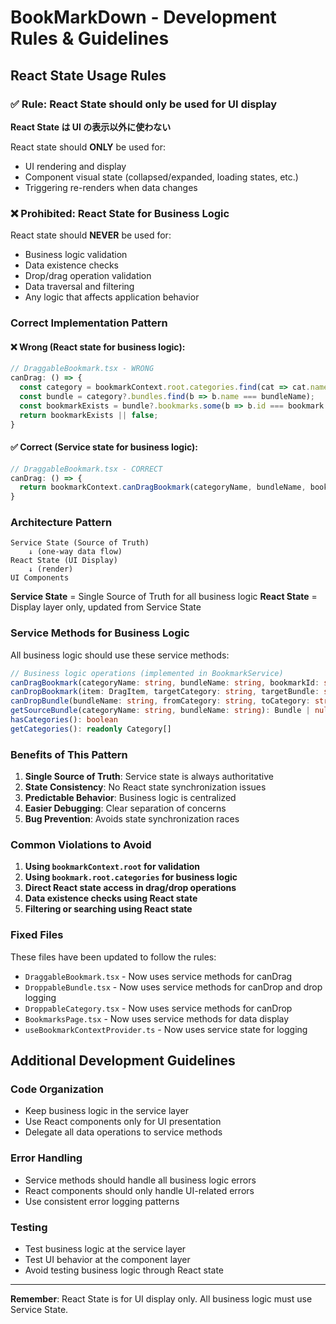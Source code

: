 # BookMarkDown - Development Rules & Guidelines

## React State Usage Rules

### ✅ Rule: React State should only be used for UI display
**React State は UI の表示以外に使わない**

React state should **ONLY** be used for:
- UI rendering and display
- Component visual state (collapsed/expanded, loading states, etc.)
- Triggering re-renders when data changes

### ❌ Prohibited: React State for Business Logic
React state should **NEVER** be used for:
- Business logic validation
- Data existence checks
- Drop/drag operation validation
- Data traversal and filtering
- Any logic that affects application behavior

### Correct Implementation Pattern

#### ❌ Wrong (React state for business logic):
```typescript
// DraggableBookmark.tsx - WRONG
canDrag: () => {
  const category = bookmarkContext.root.categories.find(cat => cat.name === categoryName);
  const bundle = category?.bundles.find(b => b.name === bundleName);
  const bookmarkExists = bundle?.bookmarks.some(b => b.id === bookmark.id);
  return bookmarkExists || false;
}
```

#### ✅ Correct (Service state for business logic):
```typescript
// DraggableBookmark.tsx - CORRECT
canDrag: () => {
  return bookmarkContext.canDragBookmark(categoryName, bundleName, bookmark.id);
}
```

### Architecture Pattern

```
Service State (Source of Truth)
    ↓ (one-way data flow)
React State (UI Display)
    ↓ (render)
UI Components
```

**Service State** = Single Source of Truth for all business logic
**React State** = Display layer only, updated from Service State

### Service Methods for Business Logic

All business logic should use these service methods:

```typescript
// Business logic operations (implemented in BookmarkService)
canDragBookmark(categoryName: string, bundleName: string, bookmarkId: string): boolean
canDropBookmark(item: DragItem, targetCategory: string, targetBundle: string): boolean
canDropBundle(bundleName: string, fromCategory: string, toCategory: string): boolean
getSourceBundle(categoryName: string, bundleName: string): Bundle | null
hasCategories(): boolean
getCategories(): readonly Category[]
```

### Benefits of This Pattern

1. **Single Source of Truth**: Service state is always authoritative
2. **State Consistency**: No React state synchronization issues
3. **Predictable Behavior**: Business logic is centralized
4. **Easier Debugging**: Clear separation of concerns
5. **Bug Prevention**: Avoids state synchronization races

### Common Violations to Avoid

1. **Using `bookmarkContext.root` for validation**
2. **Using `bookmark.root.categories` for business logic**
3. **Direct React state access in drag/drop operations**
4. **Data existence checks using React state**
5. **Filtering or searching using React state**

### Fixed Files

These files have been updated to follow the rules:
- `DraggableBookmark.tsx` - Now uses service methods for canDrag
- `DroppableBundle.tsx` - Now uses service methods for canDrop and drop logging
- `DroppableCategory.tsx` - Now uses service methods for canDrop
- `BookmarksPage.tsx` - Now uses service methods for data display
- `useBookmarkContextProvider.ts` - Now uses service state for logging

## Additional Development Guidelines

### Code Organization
- Keep business logic in the service layer
- Use React components only for UI presentation
- Delegate all data operations to service methods

### Error Handling
- Service methods should handle all business logic errors
- React components should only handle UI-related errors
- Use consistent error logging patterns

### Testing
- Test business logic at the service layer
- Test UI behavior at the component layer
- Avoid testing business logic through React state

---

**Remember**: React State is for UI display only. All business logic must use Service State.